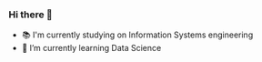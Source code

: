 ### Hi there 👋

-  📚 I'm currently studying on Information Systems engineering
- 🌱 I’m currently learning Data Science






